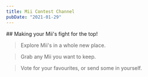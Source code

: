 ```yaml
---
title: Mii Contest Channel
pubDate: "2021-01-29"
---
```

## Making your Mii's fight for the top!

> Explore Mii's in a whole new place.

> Grab any Mii you want to keep.

> Vote for your favourites, or send some in yourself.
